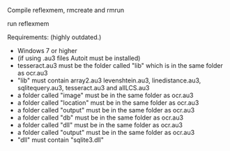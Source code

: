 
Compile reflexmem, rmcreate and rmrun

run reflexmem

 Requirements: (highly outdated.)

-   Windows 7 or higher
-   (if using .au3 files Autoit must be installed)
-   tesseract.au3 must be the folder called "lib" which is in the same folder as ocr.au3
-   "lib" must contain array2.au3 levenshtein.au3, linedistance.au3, sqlitequery.au3, tesseract.au3 and allLCS.au3
-   a folder called "image" must be in the same folder as ocr.au3
-   a folder called "location" must be in the same folder as ocr.au3
-   a folder called "output" must be in the same folder as ocr.au3
-   a folder called "db" must be in the same folder as ocr.au3
-   a folder called "dll" must be in the same folder as ocr.au3
-   a folder called "output" must be in the same folder as ocr.au3
-   "dll" must contain "sqlite3.dll"

